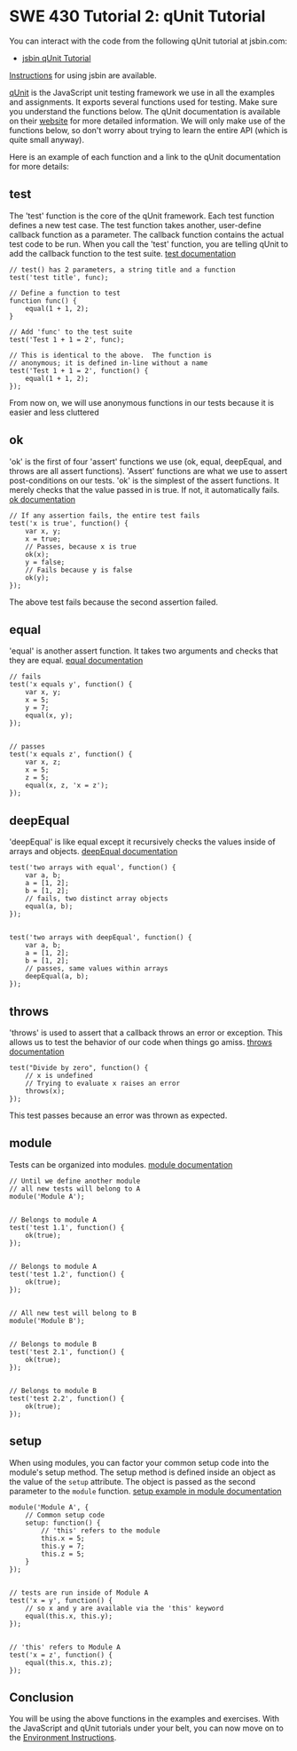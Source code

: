 SWE 430 Tutorial 2:  qUnit Tutorial
========================================================================

You can interact with the code from the following qUnit tutorial at jsbin.com:

- [jsbin qUnit Tutorial](http://jsbin.com/swe430_qunit_tutorial/latest/edit?javascript,live)

[Instructions](jsbin-instructions.html) for using jsbin are available.

[qUnit](http://qunitjs.com) is the JavaScript unit testing framework we use in all the examples and assignments.  It exports several functions used for testing.  Make sure you understand the functions below.  The qUnit documentation is available on their
[website](http://api.qunitjs.com)
for more detailed information.  We will only make use of the functions below, so don't worry about trying to learn the entire API (which is quite small anyway).

Here is an example of each function and a link to the qUnit documentation for more details:


test
----

The 'test' function is the core of the qUnit framework.  Each test function defines a new test case.  The test function takes another, user-define callback function as a parameter.  The callback function contains the actual test code to be run.  When you call the 'test' function, you are telling qUnit to add the callback function to the test suite.
[test documentation](http://api.qunitjs.com/test/)

    // test() has 2 parameters, a string title and a function
    test('test title', func);
                                
    // Define a function to test
    function func() {
        equal(1 + 1, 2);
    }

    // Add 'func' to the test suite
    test('Test 1 + 1 = 2', func);

    // This is identical to the above.  The function is
    // anonymous; it is defined in-line without a name
    test('Test 1 + 1 = 2', function() {
        equal(1 + 1, 2);
    });

From now on, we will use anonymous functions in our tests because it 
is easier and less cluttered


ok
---

'ok' is the first of four 'assert' functions we use (ok, equal, deepEqual, and throws are all assert functions).  'Assert' functions are what we use to assert post-conditions on our tests.  'ok' is the simplest of the assert functions.  It merely checks that the value passed in is true.  If not, it automatically fails.
[ok documentation](http://api.qunitjs.com/ok/)

    // If any assertion fails, the entire test fails
    test('x is true', function() {
        var x, y;
        x = true;
        // Passes, because x is true
        ok(x);
        y = false;
        // Fails because y is false
        ok(y);
    });

The above test fails because the second assertion failed.


equal
-----

'equal' is another assert function.  It takes two arguments and checks that they are equal.
[equal documentation](http://api.qunitjs.com/equal/)

    // fails
    test('x equals y', function() {
        var x, y;
        x = 5;
        y = 7;
        equal(x, y);
    });


    // passes
    test('x equals z', function() {
        var x, z;
        x = 5;
        z = 5;
        equal(x, z, 'x = z');
    });


deepEqual
---------

'deepEqual' is like equal except it recursively checks the values inside of arrays and objects.
[deepEqual documentation](http://api.qunitjs.com/deepEqual/)

    test('two arrays with equal', function() {
        var a, b;
        a = [1, 2];
        b = [1, 2];
        // fails, two distinct array objects
        equal(a, b);
    });


    test('two arrays with deepEqual', function() {
        var a, b;
        a = [1, 2];
        b = [1, 2];
        // passes, same values within arrays
        deepEqual(a, b);
    });


throws
------

'throws' is used to assert that a callback throws an error or exception.  This allows us to test the behavior of our code when things go amiss.
[throws documentation](http://api.qunitjs.com/throws/)

    test("Divide by zero", function() {
        // x is undefined
        // Trying to evaluate x raises an error
        throws(x);                
    });

This test passes because an error was thrown as expected.


module
------

Tests can be organized into modules.
[module documentation](http://api.qunitjs.com/module/)

    // Until we define another module
    // all new tests will belong to A
    module('Module A');


    // Belongs to module A
    test('test 1.1', function() {
        ok(true);
    });


    // Belongs to module A
    test('test 1.2', function() {
        ok(true);
    });


    // All new test will belong to B
    module('Module B');


    // Belongs to module B
    test('test 2.1', function() {
        ok(true);
    });


    // Belongs to module B
    test('test 2.2', function() {
        ok(true);
    });


setup
-----

When using modules, you can factor your common setup code into the module's setup method.  The setup method is defined inside an object as the value of the `setup` attribute.  The object is passed as the second parameter to the `module` function.
[setup example in module documentation](http://api.qunitjs.com/module/)

    module('Module A', {
        // Common setup code
        setup: function() {
            // 'this' refers to the module
            this.x = 5;
            this.y = 7;
            this.z = 5;
        }
    });


    // tests are run inside of Module A
    test('x = y', function() {
        // so x and y are available via the 'this' keyword
        equal(this.x, this.y);
    });


    // 'this' refers to Module A
    test('x = z', function() {
        equal(this.x, this.z);
    });


Conclusion
----------

You will be using the above functions in the examples and exercises.  With the JavaScript and qUnit tutorials under your belt, you can now move on to the [Environment Instructions](instructions.html).
